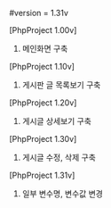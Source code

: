 #version = 1.31v

[PhpProject 1.00v]
1. 메인화면 구축

[PhpProject 1.10v]
1. 게시판 글 목록보기 구축

[PhpProject 1.20v]
1. 게시글 상세보기 구축

[PhpProject 1.30v]
1. 게시글 수정, 삭제 구축

[PhpProject 1.31v]
1. 일부 변수명, 변수값 변경